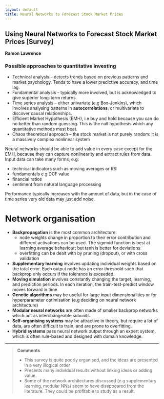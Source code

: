 ```yaml
---
layout: default
title: Neural Networks to Forecast Stock Market Prices
---
```


## Using Neural Networks to Forecast Stock Market Prices [Survey]

**Ramon Lawrence**

### Possible approaches to quantitative investing

- Technical analysis – detects trends based on previous patterns and market psychology. Tends to have a lower predictive accuracy, and time lag.
- Fundamental analysis – typically more involved, but is acknowledged to give superior long-term returns
- Time series analysis – either univariate (e.g Box-Jenkins), which involves analysing patterns in **autocorrelations**, or multivariate to discover causal relationships.
- Efficient Market Hypothesis (EMH), i.e buy and hold because you can do no better than random guessing. This is the null hypothesis which any quantitative methods must beat.
- Chaos theoretical approach – the stock market is not purely random: it is a massively complex nonlinear system

Neural networks should be able to add value in every case except for the EMH, because they can capture nonlinearity and extract rules from data. Input data can take many forms, e.g:

- technical indicators such as moving averages or RSI
- fundamentals e.g DCF value
- financial ratios
- sentiment from natural language processing

Performance typically increases with the amount of data, but in the case of time series very old data may just add noise.

# Network organisation

- **Backpropagation** is the most common architecture: 
    - node weights change in proportion to their error contribution and different activations can be used. The sigmoid function is best at learning average behaviour; but tanh is better for deviations. 
    - overfitting can be dealt with by pruning (dropout), or with cross validation
- **Supplementary learning** involves updating individual weights based on the total error. Each output node has an error threshold such that backprop only occurs if the tolerance is exceeded.
- **Moving simulation** involves constantly changing the target, learning, and prediction periods. In each iteration, the train-test-predict window moves forward in time.
- **Genetic algorithms** may be useful for large input dimensionalities or for hyperparameter optimisation (e.g deciding on neural network architecture)
- **Modular neural networks** are often made of smaller backprop networks which act as interchangeable subunits. 
- **Self-organising systems** may be attractive in theory, but require a lot of data, are often difficult to train, and are prone to overfitting.
- **Hybrid systems** pass neural network output through an expert system, which is often rule-based and designed with domain knowledge. 

---

> **Comments**
> 
> - This survey is quite poorly organised, and the ideas are presented in a very illogical order
> - Presents many individual results without linking ideas or adding value.
> - Some of the network architectures discussed (e.g supplementary learning, modular NNs) seem to have disappeared from the literature. They could be profitable to study as a result. 
